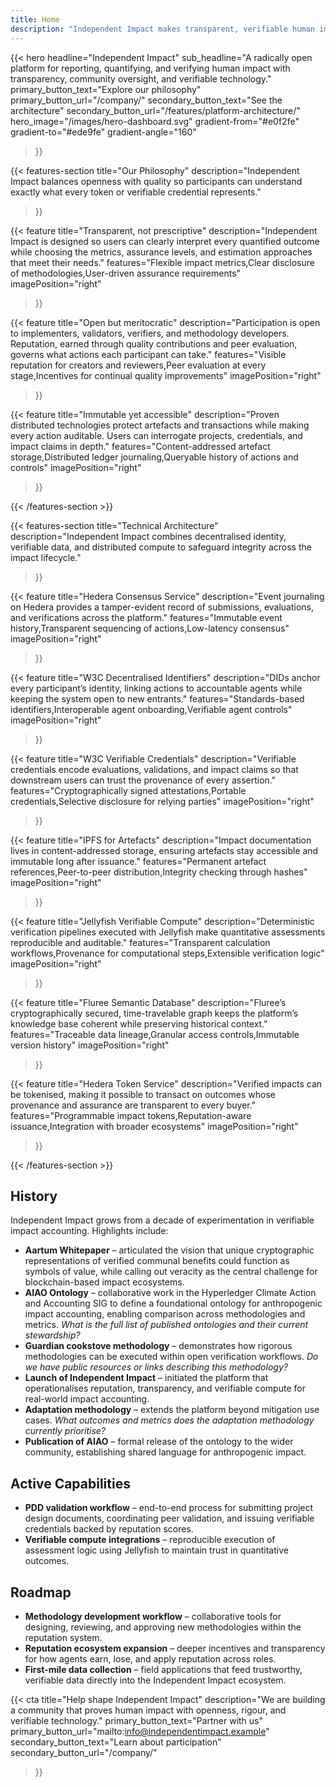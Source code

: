 ```yaml
---
title: Home
description: "Independent Impact makes transparent, verifiable human impact accounting possible through open participation and rigorous peer review."
---
```


{{< hero
    headline="Independent Impact"
    sub_headline="A radically open platform for reporting, quantifying, and verifying human impact with transparency, community oversight, and verifiable technology."
    primary_button_text="Explore our philosophy"
    primary_button_url="/company/"
    secondary_button_text="See the architecture"
    secondary_button_url="/features/platform-architecture/"
    hero_image="/images/hero-dashboard.svg"
    gradient-from="#e0f2fe"
    gradient-to="#ede9fe"
    gradient-angle="160"
>}}

{{< features-section
    title="Our Philosophy"
    description="Independent Impact balances openness with quality so participants can understand exactly what every token or verifiable credential represents."
>}}

{{< feature
    title="Transparent, not prescriptive"
    description="Independent Impact is designed so users can clearly interpret every quantified outcome while choosing the metrics, assurance levels, and estimation approaches that meet their needs."
    features="Flexible impact metrics,Clear disclosure of methodologies,User-driven assurance requirements"
    imagePosition="right"
>}}

{{< feature
    title="Open but meritocratic"
    description="Participation is open to implementers, validators, verifiers, and methodology developers. Reputation, earned through quality contributions and peer evaluation, governs what actions each participant can take."
    features="Visible reputation for creators and reviewers,Peer evaluation at every stage,Incentives for continual quality improvements"
    imagePosition="right"
>}}

{{< feature
    title="Immutable yet accessible"
    description="Proven distributed technologies protect artefacts and transactions while making every action auditable. Users can interrogate projects, credentials, and impact claims in depth."
    features="Content-addressed artefact storage,Distributed ledger journaling,Queryable history of actions and controls"
    imagePosition="right"
>}}

{{< /features-section >}}

{{< features-section
    title="Technical Architecture"
    description="Independent Impact combines decentralised identity, verifiable data, and distributed compute to safeguard integrity across the impact lifecycle."
>}}

{{< feature
    title="Hedera Consensus Service"
    description="Event journaling on Hedera provides a tamper-evident record of submissions, evaluations, and verifications across the platform."
    features="Immutable event history,Transparent sequencing of actions,Low-latency consensus"
    imagePosition="right"
>}}

{{< feature
    title="W3C Decentralised Identifiers"
    description="DIDs anchor every participant’s identity, linking actions to accountable agents while keeping the system open to new entrants."
    features="Standards-based identifiers,Interoperable agent onboarding,Verifiable agent controls"
    imagePosition="right"
>}}

{{< feature
    title="W3C Verifiable Credentials"
    description="Verifiable credentials encode evaluations, validations, and impact claims so that downstream users can trust the provenance of every assertion."
    features="Cryptographically signed attestations,Portable credentials,Selective disclosure for relying parties"
    imagePosition="right"
>}}

{{< feature
    title="IPFS for Artefacts"
    description="Impact documentation lives in content-addressed storage, ensuring artefacts stay accessible and immutable long after issuance."
    features="Permanent artefact references,Peer-to-peer distribution,Integrity checking through hashes"
    imagePosition="right"
>}}

{{< feature
    title="Jellyfish Verifiable Compute"
    description="Deterministic verification pipelines executed with Jellyfish make quantitative assessments reproducible and auditable."
    features="Transparent calculation workflows,Provenance for computational steps,Extensible verification logic"
    imagePosition="right"
>}}

{{< feature
    title="Fluree Semantic Database"
    description="Fluree’s cryptographically secured, time-travelable graph keeps the platform’s knowledge base coherent while preserving historical context."
    features="Traceable data lineage,Granular access controls,Immutable version history"
    imagePosition="right"
>}}

{{< feature
    title="Hedera Token Service"
    description="Verified impacts can be tokenised, making it possible to transact on outcomes whose provenance and assurance are transparent to every buyer."
    features="Programmable impact tokens,Reputation-aware issuance,Integration with broader ecosystems"
    imagePosition="right"
>}}

{{< /features-section >}}

## History

Independent Impact grows from a decade of experimentation in verifiable impact accounting. Highlights include:

- **Aartum Whitepaper** – articulated the vision that unique cryptographic representations of verified communal benefits could function as symbols of value, while calling out veracity as the central challenge for blockchain-based impact ecosystems.
- **AIAO Ontology** – collaborative work in the Hyperledger Climate Action and Accounting SIG to define a foundational ontology for anthropogenic impact accounting, enabling comparison across methodologies and metrics. _What is the full list of published ontologies and their current stewardship?_ 
- **Guardian cookstove methodology** – demonstrates how rigorous methodologies can be executed within open verification workflows. _Do we have public resources or links describing this methodology?_
- **Launch of Independent Impact** – initiated the platform that operationalises reputation, transparency, and verifiable compute for real-world impact accounting.
- **Adaptation methodology** – extends the platform beyond mitigation use cases. _What outcomes and metrics does the adaptation methodology currently prioritise?_
- **Publication of AIAO** – formal release of the ontology to the wider community, establishing shared language for anthropogenic impact.

## Active Capabilities

- **PDD validation workflow** – end-to-end process for submitting project design documents, coordinating peer validation, and issuing verifiable credentials backed by reputation scores.
- **Verifiable compute integrations** – reproducible execution of assessment logic using Jellyfish to maintain trust in quantitative outcomes.

## Roadmap

- **Methodology development workflow** – collaborative tools for designing, reviewing, and approving new methodologies within the reputation system.
- **Reputation ecosystem expansion** – deeper incentives and transparency for how agents earn, lose, and apply reputation across roles.
- **First-mile data collection** – field applications that feed trustworthy, verifiable data directly into the Independent Impact ecosystem.

{{< cta
    title="Help shape Independent Impact"
    description="We are building a community that proves human impact with openness, rigour, and verifiable technology."
    primary_button_text="Partner with us"
    primary_button_url="mailto:info@independentimpact.example"
    secondary_button_text="Learn about participation"
    secondary_button_url="/company/"
>}}
